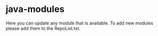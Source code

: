 # java-modules
Here you can update any module that is available.
To add new modules please add them to the RepoList.txt.

